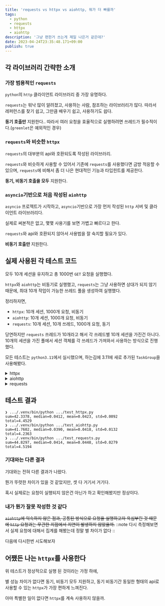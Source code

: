```yaml
---
title: 'requests vs httpx vs aiohttp, 뭐가 더 빠를까'
tags:
  - python
  - requests
  - httpx
  - aiohttp
description: '그냥 편한거 쓰는게 제일 나은거 같은데?'
date: 2023-04-24T23:35:48.171+09:00 
publish: true
---
```


## 각 라이브러리 간략한 소개
### 가장 범용적인 `requests`
`python`의 `http` 클라이언트 라이브러리 중 가장 유명하다.

`requests`는 워낙 많이 알려졌고, 사용하는 사람, 참조하는 라이브러리가 많다. 따라서 레퍼런스를 찾기 쉽고, 그만큼 배우기 쉽고, 사용하기도 쉽다.

__동기 호출만__ 지원한다.. 따라서 여러 요청을 효율적으로 실행하려면 쓰레드가 필수적이다.(`greenlet`은 예외적인 경우)

### `requests`와 비슷한 `httpx`
`requests`의 대부분의 api와 호환되도록 작성된 라이브러리.

`requests`와 비슷하게 사용할 수 있어서 기존에 `requests`를 사용했다면 금방 적응할 수 있으며, `requests`에 비해서 좀 더 나은 현대적인 기능과 타입힌트를 제공한다.

__동기, 비동기 호출을 모두__ 지원한다.

### `asyncio`기반으로 처음 작성된 `aiohttp`
`asyncio` 프로젝트가 시작하고, `asyncio`기반으로 가장 먼저 작성된 `http` 서버 및 클라이언트 라이브러리다.

실제로 써본적은 없고, 몇몇 사용기를 보면 가볍고 빠르다고 한다.

`requests`와 api와 호환되지 않아서 사용법을 잘 숙지할 필요가 있다.

__비동기 호출만__ 지원한다.


## 실제 사용된 각 테스트 코드

모두 10개 세션을 유지하고 총 1000번 `GET` 요청을 실행했다.

`httpx`와 `aiohttp`는 비동기로 실행했고, `requests`는 그냥 사용하면 상대가 되지 않기 때문에, 최대 10개 작업이 가능한 쓰레드 풀을 생성하여 실행했다.

정리하자면,
- `httpx`: 10개 세션, 1000개 요청, 비동기
- `aiohttp`: 10개 세션, 1000개 요청, 비동기
- `requests`: 10개 세션, 10개 쓰레드, 1000개 요청, 동기

당연하지만 `requests` 쓰레드가 10개라고 해서 각 쓰레드별 10개 세션을 가진건 아니다. 10개의 세션을 가진 풀에서 세션 객체를 각 쓰레드가 가져와서 사용하는 방식으로 진행했다.

모든 테스트는 `python3.11`에서 실시했으며, 하는김에 3.11에 새로 추가된 `TaskGroup`을 사용해봤다.

<details>
<summary>httpx</summary>
 
```python [test_httpx.py]
from __future__ import annotations

import asyncio
import math
import time
import typing
from contextlib import AsyncExitStack

import httpx
import uvloop

CLIENT_COUNT = 10
REQUEST_COUNT = 1000
URL = "https://jsonplaceholder.typicode.com/posts/1"
HEADER = {
    "User-Agent": "Mozilla/5.0 (Windows NT 10.0; Win64; x64) "
    "AppleWebKit/537.36 (KHTML, like Gecko) "
    "Chrome/112.0.0.0 Safari/537.36",
}
TIMEOUT = 10


async def _timer(
    func: typing.Callable[..., typing.Coroutine[typing.Any, typing.Any, typing.Any]],
    *args: typing.Any,
    **kwargs: typing.Any,
) -> typing.Any:
    start = time.perf_counter()
    result = await func(*args, **kwargs)
    end = time.perf_counter()
    return result, end - start


async def _request_one(client: httpx.AsyncClient) -> None:
    response = await client.get(URL, headers=HEADER)
    response.raise_for_status()


async def _enter_and_put_client(
    stack: AsyncExitStack,
    queue: asyncio.Queue[httpx.AsyncClient],
) -> None:
    client = await stack.enter_async_context(httpx.AsyncClient(timeout=TIMEOUT))
    await queue.put(client)


async def _run_request(
    queue: asyncio.Queue[httpx.AsyncClient],
    timer_queue: asyncio.Queue[float],
    semaphore: asyncio.Semaphore,
) -> None:
    async with semaphore:
        client = await queue.get()
        _, _time = await _timer(_request_one, client)
    await timer_queue.put(_time)
    await queue.put(client)


def _gen(queue: asyncio.Queue[float]) -> typing.Generator[float, None, None]:
    while not queue.empty():
        yield queue.get_nowait()


def _print_time(timer_queue: asyncio.Queue[float]) -> None:
    time_result = list(_gen(timer_queue))
    print(
        "sum={:.4f}, median={:.4f}, mean={:.4f}, std={:.4f}".format(
            sum(time_result),
            sorted(time_result)[len(time_result) // 2],
            (mean := sum(time_result) / len(time_result)),
            math.sqrt(
                sum(pow(x - mean, 2) for x in time_result) / len(time_result),
            ),
        ),
    )


async def _request_many(client_count: int, request_count: int) -> None:
    async with AsyncExitStack() as stack:
        queue: asyncio.Queue[httpx.AsyncClient] = asyncio.Queue(client_count)
        timer_queue: asyncio.Queue[float] = asyncio.Queue(request_count)
        semaphore = asyncio.Semaphore(client_count)

        async with asyncio.TaskGroup() as tg:
            _ = [
                tg.create_task(_enter_and_put_client(stack, queue))
                for _ in range(client_count)
            ]

        async with asyncio.TaskGroup() as tg:
            _ = [
                tg.create_task(_run_request(queue, timer_queue, semaphore))
                for _ in range(request_count)
            ]
        _print_time(timer_queue)


async def main() -> None:
    _, _time = await _timer(_request_many, CLIENT_COUNT, REQUEST_COUNT)
    print(f"total={_time:.4f}")


if __name__ == "__main__":
    uvloop.install()
    asyncio.run(main())
```
</details>

<details>
<summary>aiohttp</summary>
 
```python [test_aiohttp.py]
from __future__ import annotations

import asyncio
import math
import time
import typing
from contextlib import AsyncExitStack

import aiohttp
import uvloop

CLIENT_COUNT = 10
REQUEST_COUNT = 1000
URL = "https://jsonplaceholder.typicode.com/posts/1"
HEADER = {
    "User-Agent": "Mozilla/5.0 (Windows NT 10.0; Win64; x64) "
    "AppleWebKit/537.36 (KHTML, like Gecko) "
    "Chrome/112.0.0.0 Safari/537.36",
}
TIMEOUT = 10


async def _timer(
    func: typing.Callable[..., typing.Coroutine[typing.Any, typing.Any, typing.Any]],
    *args: typing.Any,
    **kwargs: typing.Any,
) -> typing.Any:
    start = time.perf_counter()
    result = await func(*args, **kwargs)
    end = time.perf_counter()
    return result, end - start


async def _request_one(client: aiohttp.ClientSession) -> None:
    async with client.get(URL, headers=HEADER) as response:
        response.raise_for_status()


async def _enter_and_put_client(
    stack: AsyncExitStack,
    queue: asyncio.Queue[aiohttp.ClientSession],
) -> None:
    client = await stack.enter_async_context(
        aiohttp.ClientSession(timeout=aiohttp.ClientTimeout(total=TIMEOUT)),
    )
    await queue.put(client)


async def _run_request(
    queue: asyncio.Queue[aiohttp.ClientSession],
    timer_queue: asyncio.Queue[float],
    semaphore: asyncio.Semaphore,
) -> None:
    async with semaphore:
        client = await queue.get()
        _, _time = await _timer(_request_one, client)
    await timer_queue.put(_time)
    await queue.put(client)


def _gen(queue: asyncio.Queue[float]) -> typing.Generator[float, None, None]:
    while not queue.empty():
        yield queue.get_nowait()


def _print_time(timer_queue: asyncio.Queue[float]) -> None:
    time_result = list(_gen(timer_queue))
    print(
        "sum={:.4f}, median={:.4f}, mean={:.4f}, std={:.4f}".format(
            sum(time_result),
            sorted(time_result)[len(time_result) // 2],
            (mean := sum(time_result) / len(time_result)),
            math.sqrt(
                sum(pow(x - mean, 2) for x in time_result) / len(time_result),
            ),
        ),
    )


async def _request_many(client_count: int, request_count: int) -> None:
    async with AsyncExitStack() as stack:
        queue: asyncio.Queue[aiohttp.ClientSession] = asyncio.Queue(client_count)
        timer_queue: asyncio.Queue[float] = asyncio.Queue(request_count)
        semaphore = asyncio.Semaphore(client_count)

        async with asyncio.TaskGroup() as tg:
            _ = [
                tg.create_task(_enter_and_put_client(stack, queue))
                for _ in range(client_count)
            ]

        async with asyncio.TaskGroup() as tg:
            _ = [
                tg.create_task(_run_request(queue, timer_queue, semaphore))
                for _ in range(request_count)
            ]
        _print_time(timer_queue)


async def main() -> None:
    _, _time = await _timer(_request_many, CLIENT_COUNT, REQUEST_COUNT)
    print(f"total={_time:.4f}")


if __name__ == "__main__":
    uvloop.install()
    asyncio.run(main())
```
</details>

</details>

<details>
<summary>requests</summary>
 
```python [test_requests.py]
from __future__ import annotations

import math
import time
import typing
from queue import Queue
from threading import Semaphore

import requests
from joblib import Parallel, delayed

CLIENT_COUNT = 10
REQUEST_COUNT = 1000
URL = "https://jsonplaceholder.typicode.com/posts/1"
HEADER = {
    "User-Agent": "Mozilla/5.0 (Windows NT 10.0; Win64; x64) "
    "AppleWebKit/537.36 (KHTML, like Gecko) "
    "Chrome/112.0.0.0 Safari/537.36",
}
TIMEOUT = 10


def _timer(
    func: typing.Callable[..., typing.Any],
    *args: typing.Any,
    **kwargs: typing.Any,
) -> typing.Any:
    start = time.perf_counter()
    result = func(*args, **kwargs)
    end = time.perf_counter()
    return result, end - start


def _request_one(client: requests.Session) -> None:
    response = client.get(URL, headers=HEADER, timeout=TIMEOUT)
    response.raise_for_status()


def _run_request(
    queue: Queue[requests.Session],
    timer_queue: Queue[float],
    semaphore: Semaphore,
) -> None:
    with semaphore:
        client = queue.get()
        _, _time = _timer(_request_one, client)
    timer_queue.put_nowait(_time)
    queue.put_nowait(client)


def _gen(queue: Queue[float]) -> typing.Generator[float, None, None]:
    while not queue.empty():
        yield queue.get_nowait()


def _print_time(timer_queue: Queue[float]) -> None:
    time_result = list(_gen(timer_queue))
    print(
        "sum={:.4f}, median={:.4f}, mean={:.4f}, std={:.4f}".format(
            sum(time_result),
            sorted(time_result)[len(time_result) // 2],
            (mean := sum(time_result) / len(time_result)),
            math.sqrt(
                sum(pow(x - mean, 2) for x in time_result) / len(time_result),
            ),
        ),
    )


def _request_many(client_count: int, request_count: int) -> None:
    semaphore = Semaphore(client_count)
    queue: Queue[requests.Session] = Queue(maxsize=client_count)
    timer_queue: Queue[float] = Queue(maxsize=request_count)
    for _ in range(client_count):
        queue.put_nowait(requests.Session())
    delayed_run_request = delayed(_run_request)
    with Parallel(n_jobs=client_count, backend="threading", prefer="threads") as pool:
        _ = pool(
            delayed_run_request(queue, timer_queue, semaphore)
            for _ in range(request_count)
        )
    _print_time(timer_queue)


def main() -> None:
    _, _time = _timer(_request_many, CLIENT_COUNT, REQUEST_COUNT)
    print(f"total={_time:.4f}")


if __name__ == "__main__":
    main()
```
</details>

## 테스트 결과

```shell
❯ .../.venv/bin/python .../test_httpx.py
sum=42.3378, median=0.0412, mean=0.0423, std=0.0092
total=4.4529
❯ .../.venv/bin/python .../test_aiohttp.py
sum=41.7602, median=0.0390, mean=0.0418, std=0.0132
total=4.2363
❯ .../.venv/bin/python .../test_requests.py
sum=44.8297, median=0.0414, mean=0.0448, std=0.0279
total=4.5194
```

### 기대와는 다른 결과
기대와는 전혀 다른 결과가 나왔다.

뭔가 뚜렷한 차이가 있을 것 같았지만, 셋 다 거기서 거기다.

혹시 실제로는 요청이 실행되지 않은건 아닌가 하고 확인해봤지만 정상이다.

### 내가 뭔가 잘못 작성한 것 같다
~~`aiohttp`에 익숙하지 않은 점과, 공통된 방식으로 요청을 실행하고자 욕심부린 것 때문에 `http` 요청과는 무관한 지점에서 지연이 발생하지 않았을까.~~
::note
다시 측정해보면서 실제 요청에 대해서 집계를 해봤는데 정말 별 차이가 없다
::

다음에 다시한번 시도해보자

## 어쨌든 나는 `httpx`를 사용한다

위 테스트가 정상적으로 실행 된 것이라는 가정 하에,

별 성능 차이가 없다면 동기, 비동기 모두 지원하고,
동기 비동기간 동일한 형태의 api로 사용할 수 있는 `httpx`가 가장 편하게 느껴진다.

아마 특별한 일이 없다면 `httpx`를 계속 사용하지 않을까.
